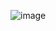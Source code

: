![image](https://github.com/frozen-blueberries/private/raw/main/181501369-f8d3083c-48ab-4da8-9291-14cc96d12eea.png)
